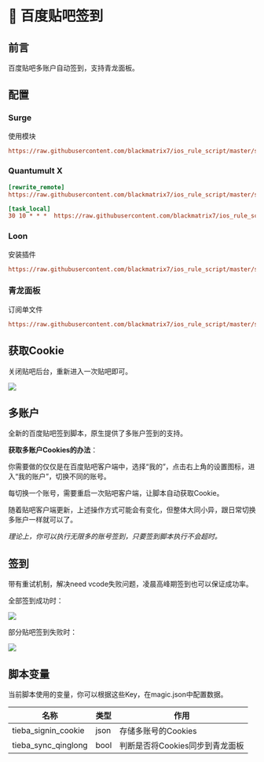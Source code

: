 # 🧸 百度贴吧签到

## 前言

百度贴吧多账户自动签到，支持青龙面板。


## 配置

### Surge

使用模块

```ini
https://raw.githubusercontent.com/blackmatrix7/ios_rule_script/master/script/tieba/tieba_signin.sgmodule
```

### Quantumult X

```ini
[rewrite_remote]
https://raw.githubusercontent.com/blackmatrix7/ios_rule_script/master/script/tieba/tieba_signin.qxrewrite, tag=贴吧_获取Cookie, update-interval=86400, opt-parser=false, enabled=true

[task_local]
30 10 * * *  https://raw.githubusercontent.com/blackmatrix7/ios_rule_script/master/script/tieba/tieba_signin.js, tag=贴吧_每日签到, enabled=true
```

### Loon

安装插件

```ini
https://raw.githubusercontent.com/blackmatrix7/ios_rule_script/master/script/tieba/tieba_checkin.lnplugin
```

### 青龙面板

订阅单文件

```ini
https://raw.githubusercontent.com/blackmatrix7/ios_rule_script/master/script/tieba/tieba_signin.js
```

## 获取Cookie

关闭贴吧后台，重新进入一次贴吧即可。

![](https://raw.githubusercontent.com/blackmatrix7/ios_rule_script/master/script/tieba/images/03.jpg)

## 多账户

全新的百度贴吧签到脚本，原生提供了多账户签到的支持。

**获取多账户Cookies的办法**：

你需要做的仅仅是在百度贴吧客户端中，选择“我的”，点击右上角的设置图标，进入“我的账户”，切换不同的账号。

每切换一个账号，需要重启一次贴吧客户端，让脚本自动获取Cookie。

随着贴吧客户端更新，上述操作方式可能会有变化，但整体大同小异，跟日常切换多账户一样就可以了。

*理论上，你可以执行无限多的账号签到，只要签到脚本执行不会超时。*

## 签到

带有重试机制，解决need vcode失败问题，凌晨高峰期签到也可以保证成功率。

全部签到成功时：

![](https://raw.githubusercontent.com/blackmatrix7/ios_rule_script/master/script/tieba/images/01.jpg)

部分贴吧签到失败时：

![](https://raw.githubusercontent.com/blackmatrix7/ios_rule_script/master/script/tieba/images/02.jpg)

## 脚本变量

当前脚本使用的变量，你可以根据这些Key，在magic.json中配置数据。

| 名称                | 类型 | 作用                            |
| ------------------- | ---- | ------------------------------- |
| tieba_signin_cookie | json | 存储多账号的Cookies             |
| tieba_sync_qinglong | bool | 判断是否将Cookies同步到青龙面板 |



